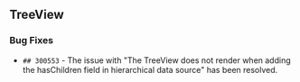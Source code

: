 ##  TreeView

###    Bug Fixes

- `## 300553` - The issue with "The TreeView does not render when adding the hasChildren field in hierarchical data source" has been resolved.
